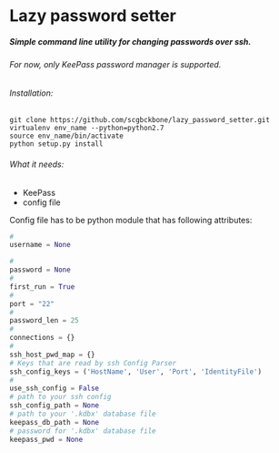 # Lazy password setter

##### Simple command line utility for changing passwords over ssh.

###### For now, only KeePass password manager is supported.

###### Installation:
```
git clone https://github.com/scgbckbone/lazy_password_setter.git
virtualenv env_name --python=python2.7
source env_name/bin/activate
python setup.py install
```

###### What it needs:
* KeePass
* config file

Config file has to be python module that has following attributes:

```python
# 
username = None

#
password = None
#
first_run = True
#
port = "22"
#
password_len = 25
#
connections = {}
#
ssh_host_pwd_map = {}
# Keys that are read by ssh Config Parser
ssh_config_keys = ('HostName', 'User', 'Port', 'IdentityFile')
# 
use_ssh_config = False
# path to your ssh config
ssh_config_path = None
# path to your '.kdbx' database file
keepass_db_path = None
# password for '.kdbx' database file
keepass_pwd = None
```
